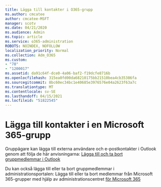 ```yaml
---
title: Lägga till kontakter i O365-grupp
ms.author: cmcatee
author: cmcatee-MSFT
manager: scotv
ms.date: 04/21/2020
ms.audience: Admin
ms.topic: article
ms.service: o365-administration
ROBOTS: NOINDEX, NOFOLLOW
localization_priority: Normal
ms.collection: Adm_O365
ms.custom:
- "78"
- "1200017"
ms.assetid: da91c64f-dce0-4a06-baf2-f19dcfe8716b
ms.openlocfilehash: 315ea0fd00da68210175bb21510bea4cb35386fa
ms.sourcegitcommit: 8bc60ec34bc1e40685e3976576e04a2623f63a7c
ms.translationtype: MT
ms.contentlocale: sv-SE
ms.lasthandoff: 04/15/2021
ms.locfileid: "51822545"
---
```

# <a name="add-contacts-to-a-microsoft-365-group"></a>Lägga till kontakter i en Microsoft 365-grupp

Gruppägare kan lägga till externa användare och e-postkontakter i Outlook genom att följa de här anvisningarna: [Lägga till och ta bort gruppmedlemmar i Outlook](https://support.office.com/article/3b650f4a-5c9b-4f94-a1bb-0cca4b1091de?wt.mc_id=add_contacts_group.aspx)
  
Du kan också lägga till eller ta bort gruppmedlemmar i administrationsportalen: Lägga till eller ta bort medlemmar från Microsoft 365-grupper med hjälp av administrationscentret [för Microsoft 365](https://docs.microsoft.com/microsoft-365/admin/create-groups/add-or-remove-members-from-groups)